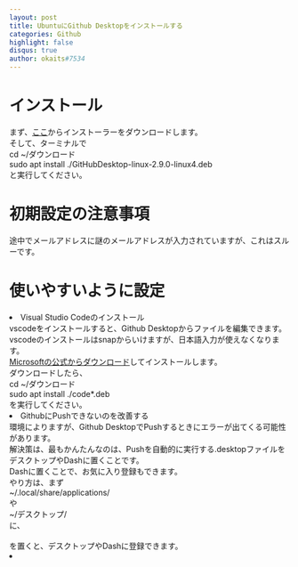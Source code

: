 ```yaml
---
layout: post
title: UbuntuにGithub Desktopをインストールする
categories: Github
highlight: false
disqus: true
author: okaits#7534
---
```

 <!-- EthereumAds -->
   <div id="EthereumAds-linuxcodevblog"></div>
   <script src="https://ethereumads.com/adviewer.js">
   </script>
   <script>
       EthereumAds.initAdSlot({
           acceptedCurrencies: ["ALL"], // option ALL for all whitelisted tokens, ETH for Ethereum, DAI for DAI Stablecoin
           //validatorEndpoint:"", // optional custom validator
           mediaType: "image_320x50",
           fallback: "default", // default, none, custom url
           slot: "linuxcodevblog",
           address: "0xd404f198c4f580727eb11cd69b581d5f10c7efd9",
           platform: "",
           affiliate: "",
           keywords:"", //comma separatedy
           adult: false,
           version: "1.00"
       });
       /*
        for responsive ads add and adjust this according to your needs:
        responsive: [
            { mediaType: "image_728x90", minWidth: 728 },
            { mediaType: "image_300x600" }
        ],
       */
   </script>
   <!-- /EthereumAds --> 

<h1>インストール</h1>
まず、<a href="https://github.com/shiftkey/desktop/releases/download/release-2.9.0-linux4/GitHubDesktop-linux-2.9.0-linux4.deb">ここ</a>からインストーラーをダウンロードします。<br>
そして、ターミナルで<br>
cd ~/ダウンロード<br>
sudo apt install ./GitHubDesktop-linux-2.9.0-linux4.deb<br>
と実行してください。<br>
<h1>初期設定の注意事項</h1>
途中でメールアドレスに謎のメールアドレスが入力されていますが、これはスルーです。<br>
<h1>使いやすいように設定</h1>
<ui>
<li>
Visual Studio Codeのインストール<br>
vscodeをインストールすると、Github Desktopからファイルを編集できます。<br>
vscodeのインストールはsnapからいけますが、日本語入力が使えなくなります。<br>
<a href="https://code.visualstudio.com/docs/?dv=linux64_deb">Microsoftの公式からダウンロード</a>してインストールします。<br>
ダウンロードしたら、<br>
cd ~/ダウンロード<br>
sudo apt install ./code*.deb<br>
を実行してください。<br>
</li>
<li>
GithubにPushできないのを改善する<br>
環境によりますが、Github DesktopでPushするときにエラーが出てくる可能性があります。<br>
解決策は、最もかんたんなのは、Pushを自動的に実行する.desktopファイルをデスクトップやDashに置くことです。<br>
Dashに置くことで、お気に入り登録もできます。<br>
やり方は、まず<br>
~/.local/share/applications/<br>
や<br>
~/デスクトップ/
<br>
に、<br>
<script src="https://gist.github.com/okaits/725da880b0113d36a5994b4375bc168b.js"></script><br>
を置くと、デスクトップやDashに登録できます。
<li>
 <!-- EthereumAds -->
   <div id="EthereumAds-linuxcodevblog"></div>
   <script src="https://ethereumads.com/adviewer.js">
   </script>
   <script>
       EthereumAds.initAdSlot({
           acceptedCurrencies: ["ALL"], // option ALL for all whitelisted tokens, ETH for Ethereum, DAI for DAI Stablecoin
           //validatorEndpoint:"", // optional custom validator
           mediaType: "image_320x50",
           fallback: "default", // default, none, custom url
           slot: "linuxcodevblog",
           address: "0xd404f198c4f580727eb11cd69b581d5f10c7efd9",
           platform: "",
           affiliate: "",
           keywords:"", //comma separatedy
           adult: false,
           version: "1.00"
       });
       /*
        for responsive ads add and adjust this according to your needs:
        responsive: [
            { mediaType: "image_728x90", minWidth: 728 },
            { mediaType: "image_300x600" }
        ],
       */
   </script>
   <!-- /EthereumAds --> 